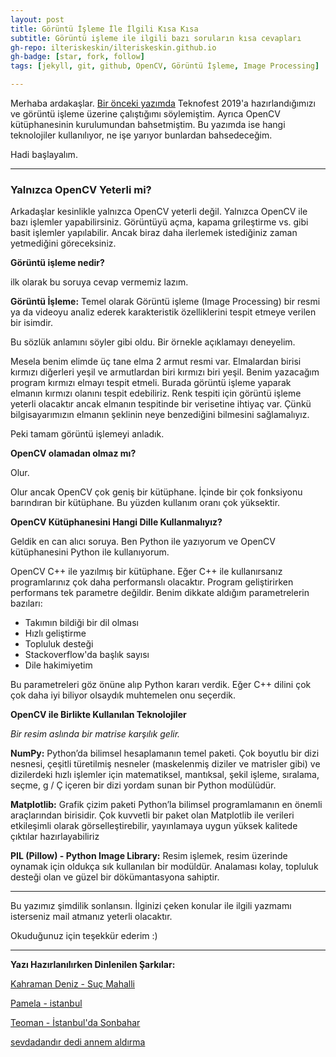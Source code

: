```yaml
---
layout: post
title: Görüntü İşleme İle İlgili Kısa Kısa
subtitle: Görüntü işleme ile ilgili bazı soruların kısa cevapları 
gh-repo: ilteriskeskin/ilteriskeskin.github.io
gh-badge: [star, fork, follow]
tags: [jekyll, git, github, OpenCV, Görüntü İşleme, Image Processing]

---
```


Merhaba ardakaşlar. [Bir önceki yazımda](/2018-12-20-opencvkurulum) Teknofest 2019'a hazırlandığımızı ve görüntü işleme üzerine
çalıştığımı söylemiştim. Ayrıca OpenCV kütüphanesinin kurulumundan bahsetmiştim. Bu yazımda ise hangi teknolojiler kullanılıyor, 
ne işe yarıyor bunlardan bahsedeceğim.

Hadi başlayalım.

---------------------------------------

### Yalnızca OpenCV Yeterli mi?

Arkadaşlar kesinlikle yalnızca OpenCV yeterli değil. Yalnızca OpenCV ile bazı işlemler yapabilirsiniz. Görüntüyü açma, kapama
grileştirme vs. gibi basit işlemler yapılabilir. Ancak biraz daha ilerlemek istediğiniz zaman yetmediğini göreceksiniz.

**Görüntü işleme nedir?**

ilk olarak bu soruya cevap vermemiz lazım.

**Görüntü İşleme:** Temel olarak Görüntü işleme (Image Processing) bir resmi ya da videoyu analiz ederek karakteristik 
özelliklerini tespit etmeye verilen bir isimdir.

Bu sözlük anlamını söyler gibi oldu. Bir örnekle açıklamayı deneyelim. 

Mesela benim elimde üç tane elma 2 armut resmi var. Elmalardan birisi kırmızı diğerleri yeşil ve armutlardan biri kırmızı 
biri yeşil. Benim yazacağım program kırmızı elmayı tespit etmeli. Burada görüntü işleme yaparak elmanın kırmızı olanını 
tespit edebiliriz. Renk tespiti için görüntü işleme yeterli olacaktır ancak elmanın tespitinde bir verisetine ihtiyaç 
var. Çünkü bilgisayarımızın elmanın şeklinin neye benzediğini bilmesini sağlamalıyız.

Peki tamam görüntü işlemeyi anladık. 

**OpenCV olamadan olmaz mı?**

Olur. 

Olur ancak OpenCV çok geniş bir kütüphane. İçinde bir çok fonksiyonu barındıran bir kütüphane. Bu yüzden kullanım oranı
çok yüksektir.

**OpenCV Kütüphanesini Hangi Dille Kullanmalıyız?**

Geldik en can alıcı soruya. Ben Python ile yazıyorum ve OpenCV kütüphanesini Python ile kullanıyorum.

OpenCV C++ ile yazılmış bir kütüphane. Eğer C++ ile kullanırsanız programlarınız çok daha performanslı olacaktır. Program
geliştirirken performans tek parametre değildir. Benim dikkate aldığım parametrelerin bazıları:

* Takımın bildiği bir dil olması
* Hızlı geliştirme
* Topluluk desteği
* Stackoverflow'da başlık sayısı
* Dile hakimiyetim

Bu parametreleri göz önüne alıp Python kararı verdik. Eğer C++ dilini çok çok daha iyi biliyor olsaydık muhtemelen onu seçerdik.

**OpenCV ile Birlikte Kullanılan Teknolojiler**

*Bir resim aslında bir matrise karşılık gelir.*

**NumPy:** Python’da bilimsel hesaplamanın temel paketi. Çok boyutlu bir dizi nesnesi, çeşitli türetilmiş nesneler (maskelenmiş diziler ve matrisler gibi) ve dizilerdeki hızlı işlemler için matematiksel, mantıksal, şekil işleme, sıralama, seçme, g / Ç içeren bir dizi yordam sunan bir Python modülüdür.

**Matplotlib:** Grafik çizim paketi Python’la bilimsel programlamanın en önemli araçlarından birisidir. Çok kuvvetli bir paket olan Matplotlib ile verileri etkileşimli olarak görselleştirebilir, yayınlamaya uygun yüksek kalitede çıktılar hazırlayabiliriz

**PIL (Pillow) - Python Image Library:** Resim işlemek, resim üzerinde oynamak için oldukça sık kullanılan bir modüldür. Analaması kolay, topluluk desteği olan
ve güzel bir dökümantasyona sahiptir.

--------------------------------

Bu yazımız şimdilik sonlansın. İlginizi çeken konular ile ilgili yazmamı isterseniz mail atmanız yeterli olacaktır. 

Okuduğunuz için teşekkür ederim :)

---------------------------------------

**Yazı Hazırlanılırken Dinlenilen Şarkılar:**

[Kahraman Deniz - Suç Mahalli](https://www.youtube.com/watch?v=xpjRba5c7-s)

[Pamela - istanbul](https://www.youtube.com/watch?v=_fw5GJdAbLY)

[Teoman - İstanbul'da Sonbahar](https://www.youtube.com/watch?v=XFvSd1HDagY)

[sevdadandır dedi annem aldırma](https://www.youtube.com/watch?v=XwNUspuZWlQ)